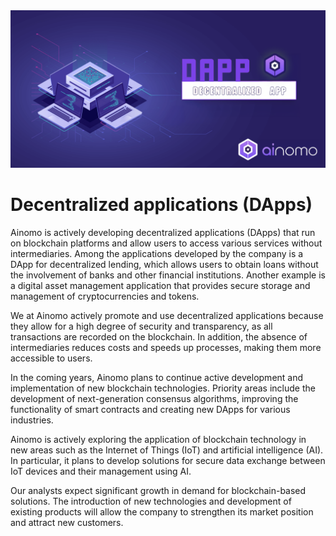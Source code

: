 <img src="https://github.com/ainomodatalab/news/blob/f14b725fea961d6fe1596702cad0aa9fa6a67173/31.07.2024/image.png" alt="image">
<br>
<h1>Decentralized applications (DApps)</h1>
<p>Ainomo is actively developing decentralized applications (DApps) that run on blockchain platforms and allow users to access various services without intermediaries. Among the applications developed by the company is a DApp for decentralized lending, which allows users to obtain loans without the involvement of banks and other financial institutions. Another example is a digital asset management application that provides secure storage and management of cryptocurrencies and tokens.</p>
<p>We at Ainomo actively promote and use decentralized applications because they allow for a high degree of security and transparency, as all transactions are recorded on the blockchain. In addition, the absence of intermediaries reduces costs and speeds up processes, making them more accessible to users.</p>
<p>In the coming years, Ainomo plans to continue active development and implementation of new blockchain technologies. Priority areas include the development of next-generation consensus algorithms, improving the functionality of smart contracts and creating new DApps for various industries.</p>
<p>Ainomo is actively exploring the application of blockchain technology in new areas such as the Internet of Things (IoT) and artificial intelligence (AI). In particular, it plans to develop solutions for secure data exchange between IoT devices and their management using AI.</p>
<p>Our analysts expect significant growth in demand for blockchain-based solutions. The introduction of new technologies and development of existing products will allow the company to strengthen its market position and attract new customers.</p>
